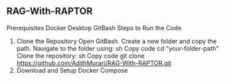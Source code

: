 ## RAG-With-RAPTOR
Prerequisites
Docker Desktop
GitBash
Steps to Run the Code
1. Clone the Repository
Open GitBash.
Create a new folder and copy the path.
Navigate to the folder using:
sh
Copy code
cd "your-folder-path"
Clone the repository:
sh
Copy code
git clone https://github.com/AdithMurari/RAG-With-RAPTOR.git
2. Download and Setup Docker Compose

